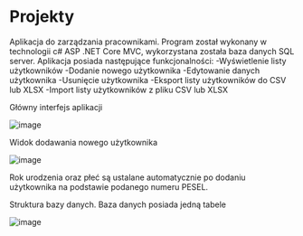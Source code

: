 # Projekty

Aplikacja do zarządzania pracownikami. Program został wykonany w technologii c# ASP .NET Core MVC, wykorzystana została baza danych SQL server. Aplikacja posiada następujące funkcjonalności:
-Wyświetlenie listy użytkowników
-Dodanie nowego użytkownika
-Edytowanie danych użytkownika
-Usunięcie użytkownika
-Eksport listy użytkowników do CSV lub XLSX
-Import listy użytkowników z pliku CSV lub XLSX

Główny interfejs aplikacji

![image](https://github.com/Emil6011/Projekty/assets/73350365/6b80493f-d576-4cdb-b083-7e2662aa5757)


Widok dodawania nowego użytkownika 

![image](https://github.com/Emil6011/Projekty/assets/73350365/aef9cb4a-56a5-4848-b615-c03c99ad366f)

Rok urodzenia oraz płeć są ustalane automatycznie po dodaniu użytkownika na podstawie podanego numeru PESEL.

Struktura bazy danych. Baza danych posiada jedną tabele

![image](https://github.com/Emil6011/Projekty/assets/73350365/74f2c5cf-005b-417c-aaba-ce32b1c1e26d)


